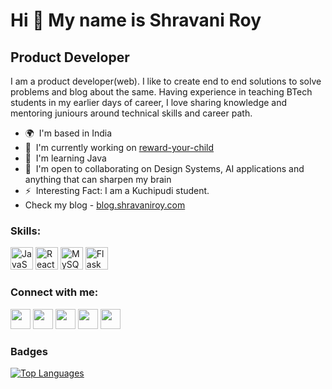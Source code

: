 Hi 👋 My name is Shravani Roy
=============================

Product Developer
-----------------

I am a product developer(web). I like to create end to end solutions to solve problems and blog about the same. Having experience in teaching BTech students in my earlier days of career, I love sharing knowledge and mentoring juniours around technical skills and career path.

* 🌍  I'm based in India
* 🚀  I'm currently working on [reward-your-child](http://https://github.com/ShravaniRoy/reward-your-child)
* 🧠  I'm learning Java
* 🤝  I'm open to collaborating on Design Systems, AI applications and anything that can sharpen my brain
* ⚡  Interesting Fact: I am a Kuchipudi student.
* Check my blog - [blog.shravaniroy.com](https://blog.shravaniroy.com/)

### Skills:


<p align="left">
<a href="https://developer.mozilla.org/en-US/docs/Web/JavaScript" target="_blank" rel="noreferrer"><img src="https://raw.githubusercontent.com/danielcranney/readme-generator/main/public/icons/skills/javascript-colored.svg" width="36" height="36" alt="JavaScript" /></a>
<a href="https://reactjs.org/" target="_blank" rel="noreferrer"><img src="https://raw.githubusercontent.com/danielcranney/readme-generator/main/public/icons/skills/react-colored.svg" width="36" height="36" alt="React" /></a>
<a href="https://www.mysql.com/" target="_blank" rel="noreferrer"><img src="https://raw.githubusercontent.com/danielcranney/readme-generator/main/public/icons/skills/mysql-colored.svg" width="36" height="36" alt="MySQL" /></a>
<a href="https://flask.palletsprojects.com/en/2.0.x/" target="_blank" rel="noreferrer"><img src="https://raw.githubusercontent.com/danielcranney/readme-generator/main/public/icons/skills/flask-colored.svg" width="36" height="36" alt="Flask" /></a>
</p>


### Connect with me:

<p align="left"> <a href="https://www.codepen.io/shravaniroy" target="_blank" rel="noreferrer"><img src="https://raw.githubusercontent.com/danielcranney/readme-generator/main/public/icons/socials/codepen.svg" width="32" height="32" /></a> <a href="https://www.github.com/ShravaniRoy" target="_blank" rel="noreferrer"><img src="https://raw.githubusercontent.com/danielcranney/readme-generator/main/public/icons/socials/github.svg" width="32" height="32" /></a> <a href="https://ShravaniRoy.hashnode.dev" target="_blank" rel="noreferrer"><img src="https://raw.githubusercontent.com/danielcranney/readme-generator/main/public/icons/socials/hashnode.svg" width="32" height="32" /></a> <a href="https://www.linkedin.com/in/shravani-thirunagari/" target="_blank" rel="noreferrer"><img src="https://raw.githubusercontent.com/danielcranney/readme-generator/main/public/icons/socials/linkedin.svg" width="32" height="32" /></a> <a href="https://www.twitter.com/iamshravani" target="_blank" rel="noreferrer"><img src="https://raw.githubusercontent.com/danielcranney/readme-generator/main/public/icons/socials/twitter.svg" width="32" height="32" /></a></p>


### Badges

<a href="https://github.com/ShravaniRoy" align="left"><img src="https://github-readme-stats.vercel.app/api/top-langs/?username=ShravaniRoy&langs_count=10&title_color=0891b2&text_color=ffffff&icon_color=0891b2&bg_color=1c1917&hide_border=true&locale=en&custom_title=Top%20%Languages" alt="Top Languages" /></a>
<!--
**ShravaniRoy/ShravaniRoy** is a ✨ _special_ ✨ repository because its `README.md` (this file) appears on your GitHub profile.

-->
